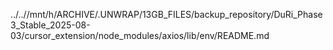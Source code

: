../..//mnt/h/ARCHIVE/.UNWRAP/13GB_FILES/backup_repository/DuRi_Phase3_Stable_2025-08-03/cursor_extension/node_modules/axios/lib/env/README.md